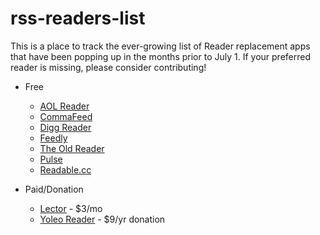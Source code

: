 # rss-readers-list

This is a place to track the ever-growing list of Reader replacement apps that have been popping up in the months prior to July 1. If your preferred reader is missing, please consider contributing!

+ Free
    + [AOL Reader](http://reader.aol.com)
    + [CommaFeed](https://www.commafeed.com)
    + [Digg Reader](http://digg.com/reader)
    + [Feedly](http://cloud.feedly.com)
    + [The Old Reader](http://theoldreader.com)
    + [Pulse](https://www.pulse.me)
    + [Readable.cc](http://readable.cc)

+ Paid/Donation
    + [Lector](http://bealector.com) - $3/mo
    + [Yoleo Reader](https://yoleoreader.com) - $9/yr donation
